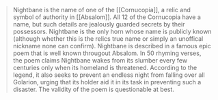 > Nightbane is the name of one of the [[Cornucopia]], a relic and symbol of authority in [[Absalom]]. 
> All 12 of the Cornucopia have a name, but such details are jealously guarded secrets by their possessors. Nightbane is the only horn whose name is publicly known (although whether this is the relics true name or simply an unoffical nickname none can confirm). 
Nightbane is described in a famous epic poem that is well known througout Absalom. In 50 rhyming verses, the poem claims Nightbane wakes from its slumber every few centuries only when its homeland is threatened. According to the legend, it also seeks to prevent an endless night from falling over all Golarion, urging that its holder aid it in its task in preventing such a disaster.
> The validity of the poem is questionable at best.







